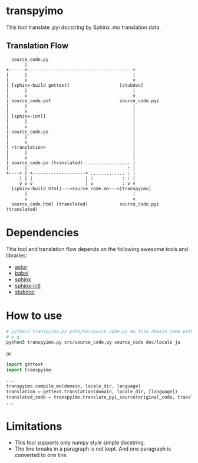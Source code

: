 # transpyimo

This tool translate .pyi docstring by Sphinx .mo translation data.

## Translation Flow

```
  source_code.py
       |
+------+----------------------------------------+
|      |                                        |
|      v                                        v
| [sphinx-build gettext]                   [stubdoc]
|      |                                        |
|      v                                        v
| source_code.pot                          source_code.pyi
|      |                                        |
|      v                                        |
| [sphinx-intl]                                 |
|      |                                        |
|      v                                        |
| source_code.po                                |
|      |                                        |
|      v                                        |
| <translation>                                 |
|      |                                        |
|      v                                        |
| source_code.po (translated).................. |
|      |                                      : |
+----+ | +--------------------+ ............. : |
     | | |                    | :           : : |
     v v v                    | v           : v v
  [sphinx-build html]--->source_code.mo--->[transpyimo]
       |                                        |
       v                                        v
  source_code.html (translated)            source_code.pyi (translated)
```

# Dependencies

This tool and translation flow depends on the following awesome tools and libraries:

* [astor](https://github.com/berkerpeksag/astor)
* [babel](https://github.com/python-babel/babel)
* [sphinx](https://github.com/sphinx-doc/sphinx)
* [sphinx-intl](https://github.com/sphinx-doc/sphinx-intl)
* [stubdoc](https://github.com/simon-ritchie/stubdoc)

# How to use

``` sh
# python3 transpyimo.py path/to/source_code.py mo_file_domain_name path/to/locale language -l line_width -c(default: 72)
# e.g.
python3 transpyimo.py src/source_code.py source_code doc/locale ja
```

or

``` python
import gettext
import transpyimo

...
transpyimo.compile_mo(domain, locale_dir, language)
translation = gettext.translation(domain, locale_dir, [language])
translated_code = transpyimo.translate_pyi_source(original_code, translation)
...
```

# Limitations

* This tool supports only numpy style simple docstring.
* The line breaks in a paragraph is not kept. And one paragraph is converted to one line.
